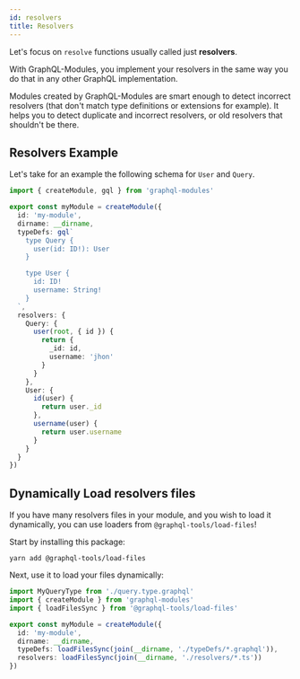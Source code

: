 ```yaml
---
id: resolvers
title: Resolvers
---
```


Let's focus on `resolve` functions usually called just **resolvers**.

With GraphQL-Modules, you implement your resolvers in the same way you do that in any other GraphQL implementation.

Modules created by GraphQL-Modules are smart enough to detect incorrect resolvers (that don't match type definitions or extensions for example). It helps you to detect duplicate and incorrect resolvers, or old resolvers that shouldn't be there.

## Resolvers Example

Let's take for an example the following schema for `User` and `Query`.

```ts
import { createModule, gql } from 'graphql-modules'

export const myModule = createModule({
  id: 'my-module',
  dirname: __dirname,
  typeDefs: gql`
    type Query {
      user(id: ID!): User
    }

    type User {
      id: ID!
      username: String!
    }
  `,
  resolvers: {
    Query: {
      user(root, { id }) {
        return {
          _id: id,
          username: 'jhon'
        }
      }
    },
    User: {
      id(user) {
        return user._id
      },
      username(user) {
        return user.username
      }
    }
  }
})
```

## Dynamically Load resolvers files

If you have many resolvers files in your module, and you wish to load it dynamically, you can use loaders from `@graphql-tools/load-files`!

Start by installing this package:

    yarn add @graphql-tools/load-files

Next, use it to load your files dynamically:

```ts
import MyQueryType from './query.type.graphql'
import { createModule } from 'graphql-modules'
import { loadFilesSync } from '@graphql-tools/load-files'

export const myModule = createModule({
  id: 'my-module',
  dirname: __dirname,
  typeDefs: loadFilesSync(join(__dirname, './typeDefs/*.graphql')),
  resolvers: loadFilesSync(join(__dirname, './resolvers/*.ts'))
})
```
